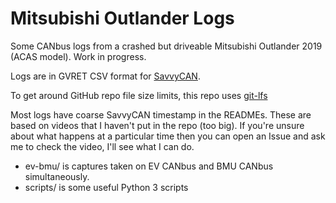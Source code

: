 # Mitsubishi Outlander Logs

Some CANbus logs from a crashed but driveable Mitsubishi Outlander 2019 (ACAS model). Work in progress.

Logs are in GVRET CSV format for [SavvyCAN](https://savvycan.com/).

To get around GitHub repo file size limits, this repo uses [git-lfs](https://git-lfs.github.com/)

Most logs have coarse SavvyCAN timestamp in the READMEs. These are based on videos that I haven't put in the repo (too big). If you're unsure about what happens at a particular time then you can open an Issue and ask me to check the video, I'll see what I can do.

* ev-bmu/ is captures taken on EV CANbus and BMU CANbus simultaneously.
* scripts/ is some useful Python 3 scripts
